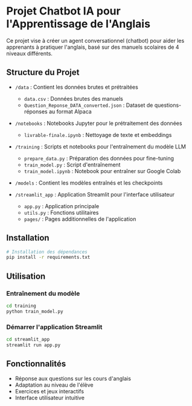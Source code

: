 # Projet Chatbot IA pour l'Apprentissage de l'Anglais

Ce projet vise à créer un agent conversationnel (chatbot) pour aider les apprenants à pratiquer l'anglais, basé sur des manuels scolaires de 4 niveaux différents.

## Structure du Projet

- `/data` : Contient les données brutes et prétraitées
  - `data.csv` : Données brutes des manuels
  - `Question_Reponse_DATA_converted.json` : Dataset de questions-réponses au format Alpaca

- `/notebooks` : Notebooks Jupyter pour le prétraitement des données
  - `livrable-finale.ipynb` : Nettoyage de texte et embeddings

- `/training` : Scripts et notebooks pour l'entraînement du modèle LLM
  - `prepare_data.py` : Préparation des données pour fine-tuning
  - `train_model.py` : Script d'entraînement
  - `train_model.ipynb` : Notebook pour entraîner sur Google Colab

- `/models` : Contient les modèles entraînés et les checkpoints

- `/streamlit_app` : Application Streamlit pour l'interface utilisateur
  - `app.py` : Application principale
  - `utils.py` : Fonctions utilitaires
  - `pages/` : Pages additionnelles de l'application

## Installation

```bash
# Installation des dépendances
pip install -r requirements.txt
```

## Utilisation

### Entraînement du modèle
```bash
cd training
python train_model.py
```

### Démarrer l'application Streamlit
```bash
cd streamlit_app
streamlit run app.py
```

## Fonctionnalités

- Réponse aux questions sur les cours d'anglais
- Adaptation au niveau de l'élève
- Exercices et jeux interactifs
- Interface utilisateur intuitive